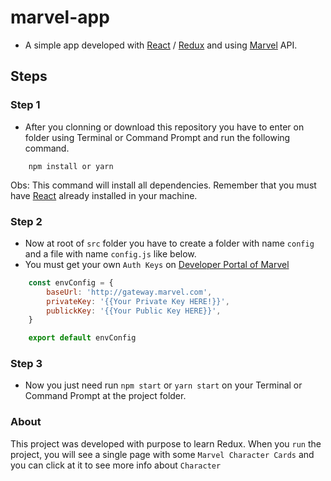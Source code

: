 # marvel-app


- A simple app developed with [React](https://pt-br.reactjs.org/) / [Redux](https://redux.js.org/) and using [Marvel](https://developer.marvel.com/) API.

## Steps


### Step 1
- After you clonning or download this repository you have to enter on folder using Terminal or Command Prompt 
and run the following command.

```
    npm install or yarn
```

Obs: This command will install all dependencies. Remember that you must have [React](https://pt-br.reactjs.org/) already installed in your machine.


### Step 2
- Now at root of `src` folder you have to create a folder with name `config` and a file with name `config.js` like below.
- You must get your own `Auth Keys` on [Developer Portal of Marvel](https://developer.marvel.com/)

```javascript
    const envConfig = {
        baseUrl: 'http://gateway.marvel.com',
        privateKey: '{{Your Private Key HERE!}}',
        publickKey: '{{Your Public Key HERE}}',
    }

    export default envConfig
```

### Step 3

- Now you just need run `npm start` or `yarn start` on your Terminal or Command Prompt at the project folder.

### About

This project was developed with purpose to learn Redux.
When you `run` the project, you will see a single page with some `Marvel Character Cards` and you can click at it to see more info about `Character`